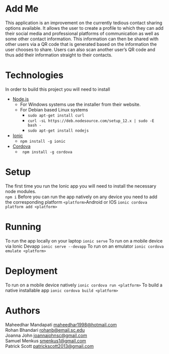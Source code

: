 # Add Me
This application is an improvement on the currently tedious contact sharing options available. It allows the user to create a profile to which they can add their social media and professional platforms of communication as well as some other contact information. This information can then be shared with other users via a QR code that is generated based on the information the user chooses to share. Users can also scan another user’s QR code and thus add their information straight to their contacts.

# Technologies
In order to build this project you will need to install
* [Node.js](https://nodejs.org/en/)
   * For Windows systems use the installer from their website.
   * For Debian based Linux systems
      * ```sudo apt-get install curl```
      * ```curl -sL https://deb.nodesource.com/setup_12.x | sudo -E bash -```
      * ```sudo apt-get install nodejs```
* [Ionic](https://ionicframework.com)
   * ```npm install -g ionic```
* [Cordova](https://cordova.apache.org)
   * ``` npm install -g cordova```

# Setup
The first time you run the Ionic app you will need to install the necessary node modules.  
```npm i```
Before you can run the app natively on any device you need to add the corresponding platform
```<platform>```Android or IOS
	```ionic cordova platform add <platform>```
# Running
To run the app locally on your laptop
	```ionic serve```
To run on a mobile device via Ionic Devapp
	```ionic serve --devapp```
To run on an emulator
	```ionic cordova emulate <platform> ```
# Deployment
To run on a mobile device natively
	```ionic cordova run <platform>```
To build a native installable app
	```ionic cordova build <platform>```
# Authors
Maheedhar Mandapati  maheedhar1998@hotmail.com  
Rohan Bhandari  rohanb@email.sc.edu  
Joanna John  joannajohnsc@gmail.com  
Samuel Menkus  smenkus1@gmail.com  
Patrick Scott  patrickscott2013@gmail.com
